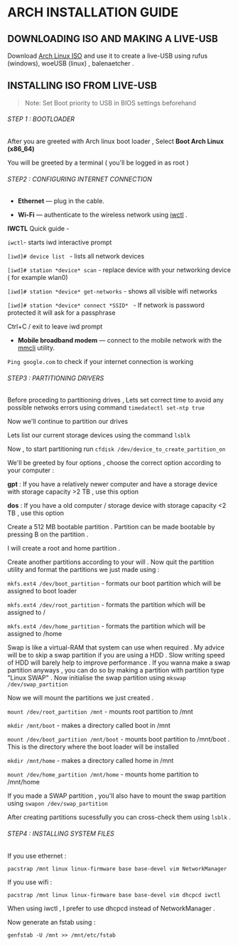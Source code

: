 # ARCH INSTALLATION GUIDE



## DOWNLOADING ISO AND MAKING A LIVE-USB

Download [Arch Linux ISO](https://archlinux.org/download/) and use it to create a live-USB using rufus (windows), woeUSB (linux) , balenaetcher .



## INSTALLING ISO FROM LIVE-USB 

> Note: Set Boot priority to USB in BIOS settings beforehand 



###### STEP 1 : BOOTLOADER

After you are greeted with Arch linux boot loader , Select **Boot Arch Linux (x86_64)**

You will be greeted by a terminal ( you'll be logged in as root )



###### STEP2 : CONFIGURING INTERNET CONNECTION 

- **Ethernet** — plug in the cable.

- **Wi-Fi** — authenticate to the wireless network using [iwctl](https://wiki.archlinux.org/title/Iwctl) .

**IWCTL** Quick guide  -

`iwctl`- starts iwd interactive prompt 

`[iwd]# device list ` - lists all network devices

`[iwd]# station *device* scan` - replace device with your networking device ( for example wlan0)

`[iwd]# station *device* get-networks` - shows all visible wifi networks 

`[iwd]# station *device* connect *SSID* ` - If network is password protected it will ask for a passphrase 

Ctrl+C / exit to leave iwd prompt 

- **Mobile broadband modem** — connect to the mobile network with the [mmcli](https://wiki.archlinux.org/title/Mobile_broadband_modem#ModemManager) utility.

`Ping google.com` to check if your internet connection is working 



###### STEP3 : PARTITIONING DRIVERS 
Before proceding to partitioning drives , Lets set correct time to avoid any possible netwoks errors using command `timedatectl set-ntp true`

Now we'll continue to partition our drives

Lets list our current storage devices using the command `lsblk`

Now , to start partitioning run `cfdisk /dev/device_to_create_partition_on`

We'll be greeted by four options , choose the correct option according to your computer :

**gpt** : If you have a relatively newer computer and have a storage device with storage capacity >2 TB , use this option 

**dos** : If you have a old computer / storage device with storage capacity <2 TB , use this option 

Create a 512 MB bootable partition . Partition can be made bootable by pressing B on the partition . 

I will create a root and home partition .

Create another partitions according to your will . Now quit the partition utility and format the partitions we just made using :

`mkfs.ext4 /dev/boot_partition` - formats our boot partition which will be assigned to boot loader

`mkfs.ext4 /dev/root_partition` - formats the partition which will be assigned to / 

`mkfs.ext4 /dev/home_partition` - formats the partition which will be assigned to /home
 
 Swap is like a virtual-RAM that system can use when required . My advice will be to skip a swap partition if you are using a HDD . Slow writing speed of HDD will barely help to improve performance . If you wanna make a swap partition anyways , you can do so by making a partition with partition type "Linux SWAP" . Now initialise the swap partition using `mkswap /dev/swap_partition`
 
 Now we will mount the partitions we just created . 

`mount /dev/root_partition /mnt` - mounts root partition to /mnt 

`mkdir /mnt/boot` - makes a directory called boot in /mnt 

`mount /dev/boot_partition /mnt/boot` - mounts boot partition to /mnt/boot . This is the directory where the boot loader will be installed 

`mkdir /mnt/home` - makes a directory called home in /mnt 

`mount /dev/home_partition /mnt/home` - mounts home partition to /mnt/home

If you made a SWAP partition , you'll also have to mount the swap partition using `swapon /dev/swap_partition`

After creating partitions sucessfully you can cross-check them using `lsblk` .



###### STEP4 : INSTALLING SYSTEM FILES 

If you use ethernet :

`pacstrap /mnt linux linux-firmware base base-devel vim NetworkManager `

If you use wifi :

`pacstrap /mnt linux linux-firmware base base-devel vim dhcpcd iwctl `

When using iwctl , I prefer to use dhcpcd instead of NetworkManager .

Now generate an fstab using :

`genfstab -U /mnt >> /mnt/etc/fstab`
